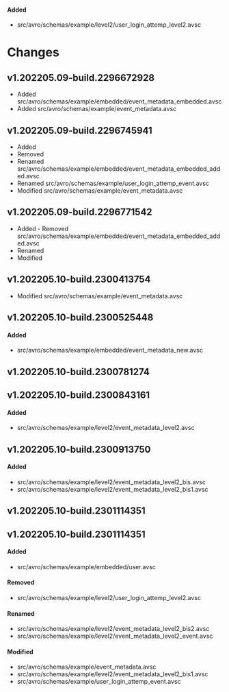 #### Added
- src/avro/schemas/example/level2/user_login_attemp_level2.avsc
 
# Changes 
## v1.202205.09-build.2296672928 
- Added src/avro/schemas/example/embedded/event_metadata_embedded.avsc 
- Added src/avro/schemas/example/event_metadata.avsc 
 
## v1.202205.09-build.2296745941 
- Added 
- Removed 
- Renamed src/avro/schemas/example/embedded/event_metadata_embedded_added.avsc 
- Renamed src/avro/schemas/example/user_login_attemp_event.avsc 
- Modified src/avro/schemas/example/event_metadata.avsc 

## v1.202205.09-build.2296771542 
- Added - Removed src/avro/schemas/example/embedded/event_metadata_embedded_added.avsc 
- Renamed 
- Modified 

## v1.202205.10-build.2300413754 
- Modified src/avro/schemas/example/event_metadata.avsc 

## v1.202205.10-build.2300525448 
#### Added 
- src/avro/schemas/example/embedded/event_metadata_new.avsc 

## v1.202205.10-build.2300781274
## v1.202205.10-build.2300843161
#### Added
- src/avro/schemas/example/level2/event_metadata_level2.avsc

## v1.202205.10-build.2300913750
#### Added
- src/avro/schemas/example/level2/event_metadata_level2_bis.avsc
- src/avro/schemas/example/level2/event_metadata_level2_bis1.avsc


## v1.202205.10-build.2301114351
## v1.202205.10-build.2301114351
#### Added
- src/avro/schemas/example/embedded/user.avsc

#### Removed
- src/avro/schemas/example/level2/user_login_attemp_level2.avsc

#### Renamed
- src/avro/schemas/example/level2/event_metadata_level2_bis2.avsc
- src/avro/schemas/example/level2/event_metadata_level2_event.avsc

#### Modified
- src/avro/schemas/example/event_metadata.avsc
- src/avro/schemas/example/level2/event_metadata_level2_bis1.avsc
- src/avro/schemas/example/user_login_attemp_event.avsc



